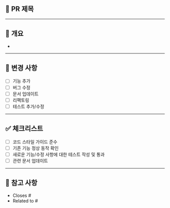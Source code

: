 ## 📌 PR 제목
<!-- 간결하고 명확하게 작성 -->

---

## 📝 개요
<!-- 변경 내용과 목적을 간략히 설명 -->
- 

---

## 🔄 변경 사항
<!-- 주요 변경 내용 목록 -->
- [ ] 기능 추가
- [ ] 버그 수정
- [ ] 문서 업데이트
- [ ] 리팩토링
- [ ] 테스트 추가/수정

---

## ✅ 체크리스트
- [ ] 코드 스타일 가이드 준수
- [ ] 기존 기능 정상 동작 확인
- [ ] 새로운 기능/수정 사항에 대한 테스트 작성 및 통과
- [ ] 관련 문서 업데이트

---

## 📎 참고 사항
<!-- 연관된 이슈 번호, 참고 링크 등 -->
- Closes #
- Related to #
